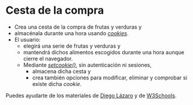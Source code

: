 # Cesta de la compra

- Crea una cesta de la compra de frutas y verduras y
- almacénala durante una hora usando [*cookies*](https://es.wikipedia.org/wiki/Cookie_(informática)). 
- El usuario:
    - elegirá una serie de frutas y verduras y
    - mantendrá dichos alimentos escogidos durante una hora aunque cierre el navegador.
    - Mediante [*setcookie()*](https://www.php.net/manual/en/function.setcookie.php), sin autenticación ni sesiones,
        - almacena dicha cesta y
        - crea también opciones para modificar, eliminar y comprobar si existe dicha *cookie*.

Puedes ayudarte de los materiales de [Diego Lázaro](https://diego.com.es/cookies-en-php) y de [W3Schools](https://www.w3schools.com/php/php_cookies.asp).

